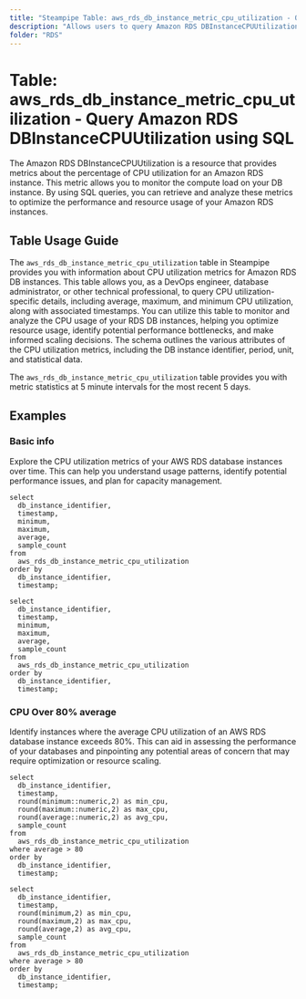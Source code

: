 ```yaml
---
title: "Steampipe Table: aws_rds_db_instance_metric_cpu_utilization - Query Amazon RDS DBInstanceCPUUtilization using SQL"
description: "Allows users to query Amazon RDS DBInstanceCPUUtilization to fetch data about CPU utilization metrics for RDS DB instances."
folder: "RDS"
---
```


# Table: aws_rds_db_instance_metric_cpu_utilization - Query Amazon RDS DBInstanceCPUUtilization using SQL

The Amazon RDS DBInstanceCPUUtilization is a resource that provides metrics about the percentage of CPU utilization for an Amazon RDS instance. This metric allows you to monitor the compute load on your DB instance. By using SQL queries, you can retrieve and analyze these metrics to optimize the performance and resource usage of your Amazon RDS instances.

## Table Usage Guide

The `aws_rds_db_instance_metric_cpu_utilization` table in Steampipe provides you with information about CPU utilization metrics for Amazon RDS DB instances. This table allows you, as a DevOps engineer, database administrator, or other technical professional, to query CPU utilization-specific details, including average, maximum, and minimum CPU utilization, along with associated timestamps. You can utilize this table to monitor and analyze the CPU usage of your RDS DB instances, helping you optimize resource usage, identify potential performance bottlenecks, and make informed scaling decisions. The schema outlines the various attributes of the CPU utilization metrics, including the DB instance identifier, period, unit, and statistical data.

The `aws_rds_db_instance_metric_cpu_utilization` table provides you with metric statistics at 5 minute intervals for the most recent 5 days.

## Examples

### Basic info
Explore the CPU utilization metrics of your AWS RDS database instances over time. This can help you understand usage patterns, identify potential performance issues, and plan for capacity management.

```sql+postgres
select
  db_instance_identifier,
  timestamp,
  minimum,
  maximum,
  average,
  sample_count
from
  aws_rds_db_instance_metric_cpu_utilization
order by
  db_instance_identifier,
  timestamp;
```

```sql+sqlite
select
  db_instance_identifier,
  timestamp,
  minimum,
  maximum,
  average,
  sample_count
from
  aws_rds_db_instance_metric_cpu_utilization
order by
  db_instance_identifier,
  timestamp;
```

### CPU Over 80% average
Identify instances where the average CPU utilization of an AWS RDS database instance exceeds 80%. This can aid in assessing the performance of your databases and pinpointing any potential areas of concern that may require optimization or resource scaling.

```sql+postgres
select
  db_instance_identifier,
  timestamp,
  round(minimum::numeric,2) as min_cpu,
  round(maximum::numeric,2) as max_cpu,
  round(average::numeric,2) as avg_cpu,
  sample_count
from
  aws_rds_db_instance_metric_cpu_utilization
where average > 80
order by
  db_instance_identifier,
  timestamp;
```

```sql+sqlite
select
  db_instance_identifier,
  timestamp,
  round(minimum,2) as min_cpu,
  round(maximum,2) as max_cpu,
  round(average,2) as avg_cpu,
  sample_count
from
  aws_rds_db_instance_metric_cpu_utilization
where average > 80
order by
  db_instance_identifier,
  timestamp;
```